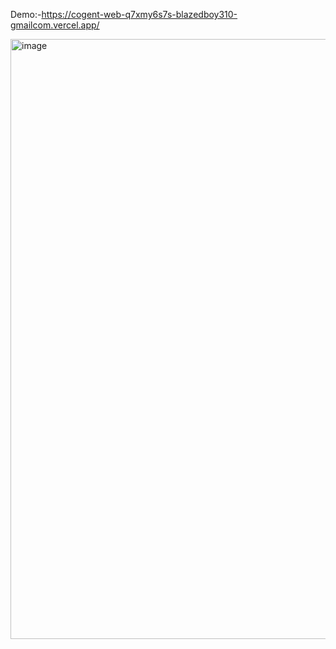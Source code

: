 Demo:-https://cogent-web-q7xmy6s7s-blazedboy310-gmailcom.vercel.app/

<img width="960" alt="image" src="https://user-images.githubusercontent.com/90319891/156007659-3aed31ca-f6c3-498a-ba81-c3cc41728ff7.png">


